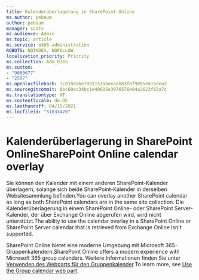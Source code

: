 ```yaml
---
title: Kalenderüberlagerung in SharePoint Online
ms.author: pebaum
author: pebaum
manager: scotv
ms.audience: Admin
ms.topic: article
ms.service: o365-administration
ROBOTS: NOINDEX, NOFOLLOW
localization_priority: Priority
ms.collection: Adm_O365
ms.custom:
- "9000677"
- "2587"
ms.openlocfilehash: 1cd18da6e7091153abeeadb83f6f9d95e615dea2
ms.sourcegitcommit: 8bc60ec34bc1e40685e3976576e04a2623f63a7c
ms.translationtype: HT
ms.contentlocale: de-DE
ms.lasthandoff: 04/15/2021
ms.locfileid: "51833470"
---
```

# <a name="sharepoint-online-calendar-overlay"></a><span data-ttu-id="ad02a-102">Kalenderüberlagerung in SharePoint Online</span><span class="sxs-lookup"><span data-stu-id="ad02a-102">SharePoint Online calendar overlay</span></span>

<span data-ttu-id="ad02a-103">Sie können den Kalender mit einem anderen SharePoint-Kalender überlagern, solange sich beide SharePoint-Kalender in derselben Websitesammlung befinden.</span><span class="sxs-lookup"><span data-stu-id="ad02a-103">You can overlay another SharePoint calendar as long as both SharePoint calendars are in the same site collection.</span></span> <span data-ttu-id="ad02a-104">Die Kalenderüberlagerung in einem SharePoint Online- oder SharePoint Server-Kalender, der über Exchange Online abgerufen wird, wird nicht unterstützt.</span><span class="sxs-lookup"><span data-stu-id="ad02a-104">The ability to use the calendar overlay in a SharePoint Online or SharePoint Server calendar that is retrieved from Exchange Online isn't supported.</span></span>

<span data-ttu-id="ad02a-105">SharePoint Online bietet eine moderne Umgebung mit Microsoft 365-Gruppenkalendern.</span><span class="sxs-lookup"><span data-stu-id="ad02a-105">SharePoint Online offers a modern experience with Microsoft 365 group calendars.</span></span> <span data-ttu-id="ad02a-106">Weitere Informationen finden Sie unter [Verwenden des Webparts für den Gruppenkalender](https://support.microsoft.com/de-DE/office/use-the-group-calendar-web-part-eaf3c04d-5699-48cb-8b5e-3caa887d51ce).</span><span class="sxs-lookup"><span data-stu-id="ad02a-106">To learn more, see [Use the Group calendar web part](https://support.microsoft.com/de-DE/office/use-the-group-calendar-web-part-eaf3c04d-5699-48cb-8b5e-3caa887d51ce).</span></span>
